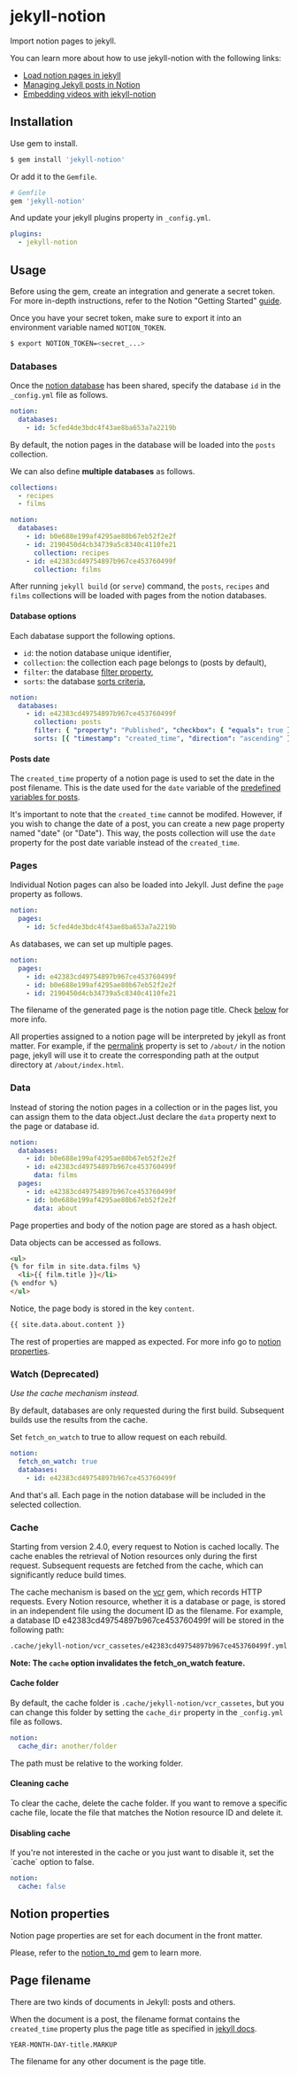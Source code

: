 # jekyll-notion

Import notion pages to jekyll.

You can learn more about how to use jekyll-notion with the following links:

* [Load notion pages in jekyll](https://enrq.me/dev/2022/03/20/load-notion-pages-in-jekyll/)
* [Managing Jekyll posts in Notion](https://enrq.me/dev/2022/03/24/managing-jekyll-posts-in-notion/)
* [Embedding videos with jekyll-notion](https://enrq.me/dev/2023/03/31/embedding-videos-with-jekyll-notion/)

## Installation

Use gem to install.
```bash
$ gem install 'jekyll-notion'
```

Or add it to the `Gemfile`.
```ruby
# Gemfile
gem 'jekyll-notion'
```

And update your jekyll plugins property in `_config.yml`.

```yml
plugins:
  - jekyll-notion
```

## Usage

Before using the gem, create an integration and generate a secret token. For more in-depth instructions, refer to the Notion "Getting Started" [guide](https://developers.notion.com/docs/getting-started).

Once you have your secret token, make sure to export it into an environment variable named `NOTION_TOKEN`.

```bash
$ export NOTION_TOKEN=<secret_...>
```

### Databases

Once the [notion database](https://developers.notion.com/docs/working-with-databases) has been shared, specify the database `id` in the `_config.yml` file as follows.

```yml
notion:
  databases:
    - id: 5cfed4de3bdc4f43ae8ba653a7a2219b
```

By default, the notion pages in the database will be loaded into the `posts` collection.

We can also define __multiple databases__ as follows.

```yml
collections:
  - recipes
  - films

notion:
  databases:
    - id: b0e688e199af4295ae80b67eb52f2e2f
    - id: 2190450d4cb34739a5c8340c4110fe21
      collection: recipes
    - id: e42383cd49754897b967ce453760499f 
      collection: films
```

After running `jekyll build` (or `serve`) command, the `posts`, `recipes` and `films` collections will be loaded with pages from the notion databases. 

#### Database options

Each dabatase support the following options.

* `id`: the notion database unique identifier,
* `collection`: the collection each page belongs to (posts by default),
* `filter`: the database [filter property](https://developers.notion.com/reference/post-database-query-filter),
* `sorts`: the database [sorts criteria](https://developers.notion.com/reference/post-database-query-sort),

```yml
notion:
  databases:
    - id: e42383cd49754897b967ce453760499f
      collection: posts
      filter: { "property": "Published", "checkbox": { "equals": true } }
      sorts: [{ "timestamp": "created_time", "direction": "ascending" }]
```

#### Posts date

The `created_time` property of a notion page is used to set the date in the post filename. This is the date used for the `date` variable of the [predefined variables for posts](https://jekyllrb.com/docs/front-matter/#predefined-variables-for-posts).

It's important to note that the `created_time` cannot be modifed. However, if you wish to change the date of a post, you can create a new page property named "date" (or "Date"). This way, the posts collection will use the `date` property for the post date variable instead of the `created_time`.

### Pages

Individual Notion pages can also be loaded into Jekyll. Just define the `page` property as follows.

```yml
notion:
  pages:
    - id: 5cfed4de3bdc4f43ae8ba653a7a2219b
```

As databases, we can set up multiple pages.

```yaml
notion:
  pages:
    - id: e42383cd49754897b967ce453760499f
    - id: b0e688e199af4295ae80b67eb52f2e2f
    - id: 2190450d4cb34739a5c8340c4110fe21
```

The filename of the generated page is the notion page title. Check [below](#page-filename) for more info.

All properties assigned to a notion page will be interpreted by jekyll as front matter. For example, if the [permalink](https://jekyllrb.com/docs/permalinks/#front-matter) property is set to `/about/` in the notion page, jekyll will use it to create the corresponding path at the output directory at `/about/index.html`.

### Data

Instead of storing the notion pages in a collection or in the pages list, you can assign them to the data object.Just declare the `data` property next to the page or database id.

```yml
notion:
  databases:
    - id: b0e688e199af4295ae80b67eb52f2e2f
    - id: e42383cd49754897b967ce453760499f
      data: films
  pages:
    - id: e42383cd49754897b967ce453760499f
    - id: b0e688e199af4295ae80b67eb52f2e2f
      data: about
```

Page properties and body of the notion page are stored as a hash object.

Data objects can be accessed as follows.

```html
<ul>
{% for film in site.data.films %}
  <li>{{ film.title }}</li>
{% endfor %}
</ul>
```

Notice, the page body is stored in the key `content`.

```html
{{ site.data.about.content }}
```

The rest of properties are mapped as expected. For more info go to [notion properties](#notion-properties).

### Watch (Deprecated)

_Use the cache mechanism instead._

By default, databases are only requested during the first build. Subsequent builds use the results from the cache.

Set `fetch_on_watch` to true to allow request on each rebuild.

```yml
notion:
  fetch_on_watch: true
  databases:
    - id: e42383cd49754897b967ce453760499f
```

And that's all. Each page in the notion database will be included in the selected collection.

### Cache

Starting from version 2.4.0, every request to Notion is cached locally. The cache enables the retrieval of Notion resources only during the first request. Subsequent requests are fetched from the cache, which can significantly reduce build times.

The cache mechanism is based on the [vcr](https://github.com/vcr/vcr) gem, which records HTTP requests. Every Notion resource, whether it is a database or page, is stored in an independent file using the document ID as the filename. For example, a database ID e42383cd49754897b967ce453760499f will be stored in the following path:

```bash
.cache/jekyll-notion/vcr_cassetes/e42383cd49754897b967ce453760499f.yml
```

**Note: The `cache` option invalidates the fetch_on_watch feature.**

#### Cache folder

By default, the cache folder is `.cache/jekyll-notion/vcr_cassetes`, but you can change this folder by setting the `cache_dir` property in the `_config.yml` file as follows.

```yaml
notion:
  cache_dir: another/folder
```

The path must be relative to the working folder.

#### Cleaning cache

To clear the cache, delete the cache folder. If you want to remove a specific cache file, locate the file that matches the Notion resource ID and delete it.

#### Disabling cache

If you're not interested in the cache or you just want to disable it, set the ˋcache` option to false.

```yaml
notion:
  cache: false
```

## Notion properties

Notion page properties are set for each document in the front matter.

Please, refer to the [notion_to_md](https://github.com/emoriarty/notion_to_md/) gem to learn more.

## Page filename

There are two kinds of documents in Jekyll: posts and others.

When the document is a post, the filename format contains the `created_time` property plus the page title as specified in [jekyll docs](https://jekyllrb.com/docs/posts/#creating-posts).

```
YEAR-MONTH-DAY-title.MARKUP
```

The filename for any other document is the page title.
